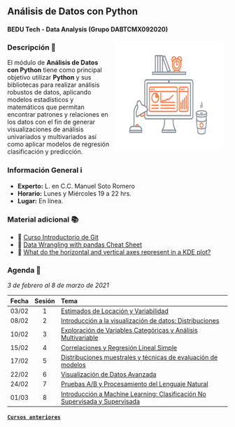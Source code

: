 ## Análisis de Datos con Python
#### BEDU Tech - Data Analysis (Grupo DABTCMX092020)

<img src="imagenes/image.gif" align="right" height="250" width="250" hspace="10">

### Descripción :pencil:

El módulo de __Análisis de Datos con Python__ tiene como principal objetivo utilizar __Python__ y sus bibliotecas para realizar análisis robustos de datos, aplicando modelos estadísticos y matemáticos que permitan encontrar patrones y relaciones en los datos con el fin de generar visualizaciones de análisis univariados y multivariados así como aplicar modelos de regresión clasificación y predicción.

### Información General :information_source:

- **Experto:** L. en C.C. Manuel Soto Romero
- **Horario:** Lunes y Miércoles 19 a 22 hrs.
- **Lugar:**   En línea.

### Material adicional :books:

- :link: [Curso Introductorio  de Git](https://github.com/beduExpert/Curso-Introductorio-Git-2020/blob/master/README.md)
- :link: [Data Wrangling with pandas Cheat Sheet](https://pandas.pydata.org/Pandas_Cheat_Sheet.pdf)
- :link: [What do the horizontal and vertical axes represent in a KDE plot?](https://discuss.codecademy.com/t/what-do-the-horizontal-and-vertical-axes-represent-in-a-kde-plot/362784)

### Agenda :date:

*3 de febrero al 8 de marzo de 2021*

Fecha | Sesión | Tema                                                          | 
------| :----: | :------------------------------------------------------------ | 
03/02 | 1      | [Estimados de Locación y Variabilidad](sesion01/README.md)    | 
08/02 | 2      | [Introducción a la visualización de datos: Distribuciones](sesion02/README.md) |
10/02 | 3      | [Exploración de Variables Categóricas y Análisis Multivariable](sesion03/README.md) |
15/02 | 4      | [Correlaciones y Regresión Lineal Simple](sesion04/README.md) |
17/02 | 5      | [Distribuciones muestrales y técnicas de evaluación de modelos](sesion05/README.md) |
22/02 | 6      | [Visualización de Datos Avanzada](sesion06/README.md) |
24/02 | 7      | [Pruebas A/B y Procesamiento del Lenguaje Natural](sesion07/Readme.md) |
01/03 | 8      | [Introducción a Machine Learning: Clasificación No Supervisada y Supervisada](sesion08/Readme.md) |

[**`Cursos anteriores`**](anteriores/README.md)
